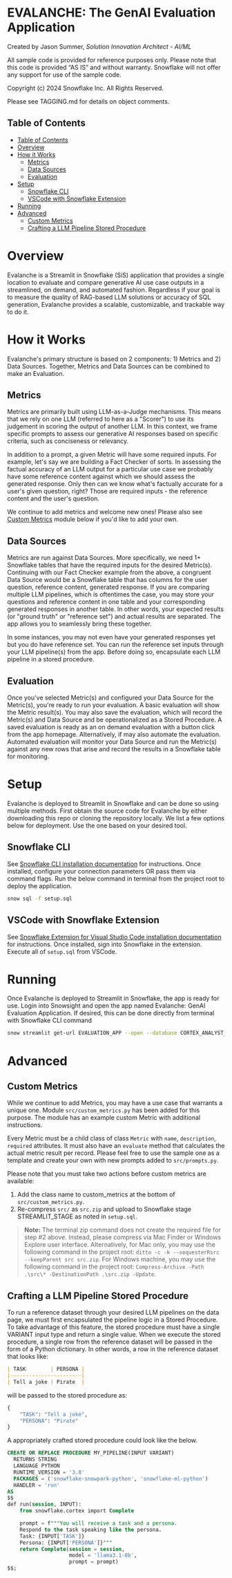 # EVALANCHE: The GenAI Evaluation Application
Created by Jason Summer, *Solution Innovation Architect - AI/ML*

All sample code is provided for reference purposes only. Please note that this code is provided “AS IS” and without warranty.  Snowflake will not offer any support for use of the sample code.

Copyright (c) 2024 Snowflake Inc. All Rights Reserved.

Please see TAGGING.md for details on object comments.

## Table of Contents

* [Table of Contents](#table-of-contents)
* [Overview](#overview)
* [How it  Works](#how-it-works)
    + [Metrics](#metrics)
    + [Data Sources](#data-sources)
    + [Evaluation](#evaluation)
* [Setup](#setup)
    + [Snowflake CLI](#snowflake-cli)
    + [VSCode with Snowflake Extension](#vscode-with-snowflake-extension)
* [Running](#release)
* [Advanced](#advanced)
    + [Custom Metrics](#custom-metrics)
    + [Crafting a LLM Pipeline Stored Procedure](#crafting-a-llm-pipeline-stored-procedure)

# Overview
Evalanche is a Streamlit in Snowflake (SiS) application that provides a single location to evaluate and compare generative AI use case outputs in a streamlined, on demand, and automated fashion. Regardless if your goal is to measure the quality of RAG-based LLM solutions or accuracy of SQL generation, Evalanche provides a scalable, customizable, and trackable way to do it.

# How it Works
Evalanche's primary structure is based on 2 components: 1) Metrics and 2) Data Sources. Together, Metrics and Data Sources can be combined to make an Evaluation.

## Metrics
Metrics are primarily built using LLM-as-a-Judge mechanisms. This means that we rely on one LLM (referred to here as a "Scorer") to use its judgement in scoring the output of another LLM. In this context, we frame specific prompts to assess our generative AI responses based on specific criteria, such as conciseness or relevancy.

In addition to a prompt, a given Metric will have some required inputs. For example, let's say we are building a Fact Checker of sorts. In assessing the factual accuracy of an LLM output for a particular use case we probably have some reference content against which we should assess the generated response. Only then can we know what's factually accurate for a user's given question, right? Those are required inputs - the reference content and the user's question.

We continue to add metrics and welcome new ones! Please also see [Custom Metrics](#custom-metrics) module below if you'd like to add your own.

## Data Sources
Metrics are run against Data Sources. More specifically, we need 1+ Snowflake tables that have the required inputs for the desired Metric(s). Continuing with our Fact Checker example from the above, a congruent Data Source would be a Snowflake table that has columns for the user question, reference content, generated response. If you are comparing multiple LLM pipelines, which is oftentimes the case, you may store your questions and reference content in one table and your corresponding generated responses in another table. In other words, your expected results (or "ground truth" or "reference set") and actual results are separated. The app allows you to seamlessly bring these together.

In some instances, you may not even have your generated responses yet but you do have reference set. You can run the reference set inputs through your LLM pipeline(s) from the app. Before doing so, encapsulate each LLM pipeline in a stored procedure.

## Evaluation
Once you've selected Metric(s) and configured your Data Source for the Metric(s), you're ready to run your evaluation. A basic evaluation will show the Metric result(s). You may also save the evaluation, which will record the Metric(s) and Data Source and be operationalized as a Stored Procedure. A saved evaluation is ready as an on demand evaluation with a button click from the app homepage. Alternatively, if may also automate the evaluation. Automated evaluation will monitor your Data Source and run the Metric(s) against any new rows that arise and record the results in a Snowflake table for monitoring.

# Setup
Evalanche is deployed to Streamlit in Snowflake and can be done so using multiple methods. First obtain the source code for Evalanche by either downloading this repo or cloning the repository locally. We list a few options below for deployment. Use the one based on your desired tool.

## Snowflake CLI
See [Snowflake CLI installation documentation](https://docs.snowflake.com/developer-guide/snowflake-cli/index) for instructions. Once installed, configure your connection parameters OR pass them via command flags. Run the below command in terminal from the project root to deploy the application.
```bash
snow sql -f setup.sql
```

## VSCode with Snowflake Extension
See [Snowflake Extension for Visual Studio Code installation documentation](https://docs.snowflake.com/en/user-guide/vscode-ext) for instructions. Once installed, sign into Snowflake in the extension. Execute all of `setup.sql` from VSCode.

# Running
Once Evalanche is deployed to Streamlit in Snowflake, the app is ready for use. Login into Snowsight and open the app named Evalanche: GenAI Evaluation Application. If desired, this can be done directly from terminal with Snowflake CLI command

```bash
snow streamlit get-url EVALUATION_APP --open --database CORTEX_ANALYST_UTILITIES --schema EVALUATION
```

# Advanced
## Custom Metrics
While we continue to add Metrics, you may have a use case that warrants a unique one. Module `src/custom_metrics.py` has been added for this purpose. The module has an example custom Metric with additional instructions.

Every Metric must be a child class of class `Metric` with `name`, `description`, `required` attributes. It must also have an `evaluate` method that calculates the actual metric result per record. Please feel free to use the sample one as a template and create your own with new prompts added to `src/prompts.py`.

Please note that you must take two actions before custom metrics are available:
1) Add the class name to custom_metrics at the bottom of `src/custom_metrics.py`.
2) Re-compress `src/` as `src.zip` and upload to Snowflake stage STREAMLIT_STAGE as noted in `setup.sql`.

> **Note:** The terminal zip command does not create the required file for step #2 above. Instead, please compress via Mac Finder or Windows Explore user interface.
Alternatively, for Mac only, you may use the following command in the project root: ```ditto -c -k --sequesterRsrc --keepParent src src.zip```. For Windows machine, you may use the following command in the project root: ```Compress-Archive -Path .\src\* -DestinationPath .\src.zip -Update```.

## Crafting a LLM Pipeline Stored Procedure
To run a reference dataset through your desired LLM pipelines on the data page, we must first encapsulated the pipeline logic in a Stored Procedure. To take advantage of this feature, the stored procedure must have a single VARIANT input type and return a single value. When we execute the stored procedure, a single row from the reference dataset will be passed in the form of a Python dictionary. In other words, a row in the reference dataset that looks like:
```markdown
| TASK        | PERSONA |
|-----------------------|
| Tell a joke | Pirate  |
```
will be passed to the stored procedure as:
```python
{
    "TASK": "Tell a joke",
    "PERSONA": "Pirate"
}
```
A appropriately crafted stored procedure could look like the below.
```sql
CREATE OR REPLACE PROCEDURE MY_PIPELINE(INPUT VARIANT)
  RETURNS STRING
  LANGUAGE PYTHON
  RUNTIME_VERSION = '3.8'
  PACKAGES = ('snowflake-snowpark-python', 'snowflake-ml-python')
  HANDLER = 'run'
AS
$$
def run(session, INPUT):
    from snowflake.cortex import Complete

    prompt = f"""You will receive a task and a persona.
    Respond to the task speaking like the persona.
    Task: {INPUT['TASK']}
    Persona: {INPUT['PERSONA']}"""
    return Complete(session = session,
                    model = 'llama3.1-8b',
                    prompt = prompt)
$$;
```
